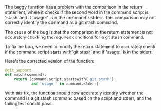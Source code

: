 The buggy function has a problem with the comparison in the return statement, where it checks if the second word in the command script is 'stash' and if 'usage:' is in the command's stderr. This comparison may not correctly identify the command as a git stash command.

The cause of the bug is that the comparison in the return statement is not accurately checking the required conditions for a git stash command.

To fix the bug, we need to modify the return statement to accurately check if the command script starts with 'git stash' and if 'usage:' is in the stderr.

Here's the corrected version of the function:

```python
@git_support
def match(command):
    return (command.script.startswith('git stash')
            and 'usage:' in command.stderr)
```

With this fix, the function should now accurately identify whether the command is a git stash command based on the script and stderr, and the failing test should pass.
